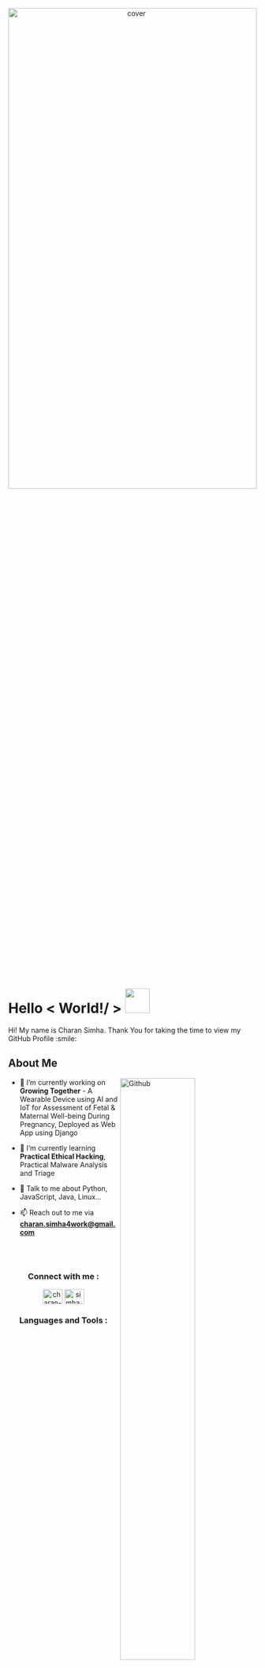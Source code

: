 
<div align="center">
<img width="100%" height = "50%" src="https://raw.githubusercontent.com/rahulbanerjee26/githubProfileReadmeGenerator/main/banners/banner7.png" alt="cover" />
</div>

<h1> Hello < World!/ > <img src = "https://raw.githubusercontent.com/rahulbanerjee26/githubProfileReadmeGenerator/main/gifs/wave.gif" width = 50px height='50px'></h1>
<p align='center'>

</p>
<div size='20px'> Hi! My name is Charan Simha. Thank You for taking the time to view my GitHub Profile :smile: 
</div>
<h2> About Me </h2>

<img width="55%" align="right" alt="Github" src="https://raw.githubusercontent.com/rahulbanerjee26/githubProfileReadmeGenerator/47a1a7b035154ce002fffc42e803b6ca8acbc4f3/gifs/git-header.svg" />


- 🔭 I’m currently working on **Growing Together** - A Wearable Device using AI and IoT for Assessment of Fetal & Maternal Well-being During Pregnancy, Deployed as Web App using Django

- 🌱 I’m currently learning **Practical Ethical Hacking**, Practical Malware Analysis and Triage

<!-- - 👯 I’m looking to collaborate on   -->

- 💬 Talk to me about Python, JavaScript, Java, Linux... 

 - 📫 Reach out to me via <b> charan.simha4work@gmail.com </b>
 <br>
 <br>
<div align="center">
<h3 align="center">Connect with me :</h3>
<p align="center">
<a href="https://www.linkedin.com/in/charan-simha/" target="blank"><img align="center" src="https://raw.githubusercontent.com/rahuldkjain/github-profile-readme-generator/master/src/images/icons/Social/linked-in-alt.svg" alt="charan-simha" height="30" width="40" /></a>
<a href="https://www.instagram.com/simha_c_/" target="blank"><img align="center" src="https://raw.githubusercontent.com/rahuldkjain/github-profile-readme-generator/master/src/images/icons/Social/instagram.svg" alt="simha_c_" height="30" width="40" /></a>
</p>
</div>

<h3 align="center">Languages and Tools : </h3>
<table><tr><td valign="top" width="33%">



<h3 align="center">Languages</h3>
<div align="center"> 
<a href="https://www.python.org/" target="_blank"><img style="margin: 10px" src="https://profilinator.rishav.dev/skills-assets/python-original.svg" alt="Python" height="50" /></a>
<a href="https://www.gnu.org/software/bash/" target="_blank"><img style="margin: 10px" src="https://github.com/Simha-C/private-dump/blob/main/Images/bash-icon-svgrepo-com.svg" alt="Bash" height="50" /></a>
<a href="https://www.javascript.com/" target="_blank"><img style="margin: 10px" src="https://profilinator.rishav.dev/skills-assets/javascript-original.svg" alt="JavaScript" height="50" /></a>  
<a href="https://en.wikipedia.org/wiki/HTML5" target="_blank"><img style="margin: 10px" src="https://profilinator.rishav.dev/skills-assets/html5-original-wordmark.svg" alt="HTML5" height="50" /></a>  
<a href="https://www.w3schools.com/css/" target="_blank"><img style="margin: 10px" src="https://profilinator.rishav.dev/skills-assets/css3-original-wordmark.svg" alt="CSS3" height="50" /></a>  
<a href="https://www.cprogramming.com/" target="_blank"><img style="margin: 10px" src="https://profilinator.rishav.dev/skills-assets/c-original.svg" alt="C" height="50" /></a> 
<a href="https://www.cplusplus.com/" target="_blank"><img style="margin: 10px" src="https://profilinator.rishav.dev/skills-assets/cplusplus-original.svg" alt="C++" height="50" /></a>
</div>

</td><td valign="top" width="33%">


<h3 align="center"> Frameworks and Libraries</h3>
<div align="center">
<a href="https://getbootstrap.com/docs/3.4/javascript/" target="_blank"><img style="margin: 10px" src="https://profilinator.rishav.dev/skills-assets/bootstrap-plain.svg" alt="Bootstrap" height="50" /></a>
<a href="https://flask.palletsprojects.com/" target="_blank"><img style="margin: 10px" src="https://raw.githubusercontent.com/Simha-C/private-dump/b1ba7ab3c73512582d17065ad9b5a04d625540e9/Images/flask-svgrepo-com.svg?token=AW7LKDH5JQBILCTKBB5TBDDEJTRDQ" alt="Flask" height="50" /></a> 
 <a href="https://www.djangoproject.com/" target="_blank"><img style="margin: 10px" src="https://profilinator.rishav.dev/skills-assets/django-original.svg" alt="Django" height="50" /></a>   
</div>

</td><td valign="top" width="33%">


<h3 align="center">Tools & Platforms</h3>
<div align="center"> 
<a href= https://github.com/Simha-C?tab=repositories&q=&type=&language=mysql&sort= > <img width ='50' height='50' src ='https://raw.githubusercontent.com/rahulbanerjee26/githubAboutMeGenerator/main/icons/mysql.svg'> </a> 
<a href="https://github.com/" target="_blank"><img style="margin: 10px" src="https://profilinator.rishav.dev/skills-assets/git-scm-icon.svg" alt="Git" height="50" /></a>
<a href="https://www.linux.org/" target="_blank"><img style="margin: 10px" src="https://profilinator.rishav.dev/skills-assets/linux-original.svg" alt="Linux" height="50" /></a>
<a href="https://www.kali.org/" target="_blank"><img style="margin: 10px" src="https://raw.githubusercontent.com/Simha-C/private-dump/fc98177404d6df8cd165525c4b044377f71daf44/Images/kalilinux-svgrepo-com%20(1).svg?token=AW7LKDHKWHLE23K55BXW6QLEJTRQY" alt="Kali Linux" height="60" /></a>
<a href="https://www.android.com/intl/en_in/" target="_blank"><img style="margin: 10px" src="https://profilinator.rishav.dev/skills-assets/android-original-wordmark.svg" alt="Android" height="50" /></a>  
</div>

</td></tr></table>  

<br/>  


<!-- <h2> Stuff I worked on last week  <img src = "https://raw.githubusercontent.com/rahulbanerjee26/githubProfileReadmeGenerator/main/gifs/needABreak.gif" width = 50px height= 50px> </h2>
<a href="https://github.com/anuraghazra/github-readme-stats">
<img align="center" src="https://github-readme-stats.vercel.app/api/wakatime?username=@&compact=True"/>
</a> -->
<br>
<h2>Github Stats: </h2>
<p align="center">
  <a href="https://github.com/simha-c">
    <img width="49%" src="https://github-readme-stats.vercel.app/api?username=simha-c&show_icons=true&count_private=true" />
  </a>
  <a href="https://github.com/simha-c">
    <img width="49%" src="https://github-readme-streak-stats.herokuapp.com/?user=simha-c" />
  </a>
  <a href="https://github.com/simha-c">
    <img width="42%" src="https://github-readme-stats.vercel.app/api/top-langs/?username=simha-c&hide_border=true&layout=compact" />
  </a>
</p>  
<br/>
<div align="center">
 
<img src="https://komarev.com/ghpvc/?username=simha-c&&style=flat-square" align="center" />
 </div>

<h2> Some Programming Humor for you <img align ='center' src='https://raw.githubusercontent.com/rahulbanerjee26/githubProfileReadmeGenerator/main/gifs/winkFace.gif' width = '32px' height= '32px'></h2>

![Jokes Card](https://readme-jokes.vercel.app/api?theme=default)


<br>
